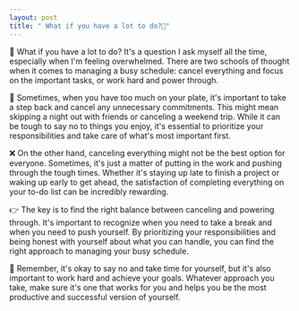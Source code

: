 ```yaml
---
layout: post
title: " What if you have a lot to do?🤔"
---
```

🤔 What if you have a lot to do? It's a question I ask myself all the time, especially when I'm feeling overwhelmed. There are two schools of thought when it comes to managing a busy schedule: cancel everything and focus on the important tasks, or work hard and power through.

💪 Sometimes, when you have too much on your plate, it's important to take a step back and cancel any unnecessary commitments. This might mean skipping a night out with friends or canceling a weekend trip. While it can be tough to say no to things you enjoy, it's essential to prioritize your responsibilities and take care of what's most important first.

❌ On the other hand, canceling everything might not be the best option for everyone. Sometimes, it's just a matter of putting in the work and pushing through the tough times. Whether it's staying up late to finish a project or waking up early to get ahead, the satisfaction of completing everything on your to-do list can be incredibly rewarding.

👉 The key is to find the right balance between canceling and powering through. It's important to recognize when you need to take a break and when you need to push yourself. By prioritizing your responsibilities and being honest with yourself about what you can handle, you can find the right approach to managing your busy schedule.

🙌 Remember, it's okay to say no and take time for yourself, but it's also important to work hard and achieve your goals. Whatever approach you take, make sure it's one that works for you and helps you be the most productive and successful version of yourself. 


